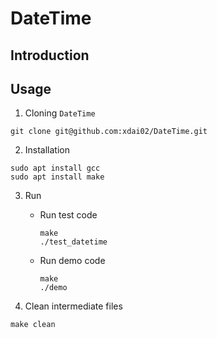 # DateTime

## Introduction





## Usage

1. Cloning `DateTime`

```
git clone git@github.com:xdai02/DateTime.git
```

2. Installation

```
sudo apt install gcc
sudo apt install make
```

3. Run

    - Run test code

        ```
        make
        ./test_datetime
        ```

    - Run demo code

        ```
        make
        ./demo
        ```

4. Clean intermediate files

```
make clean
```

